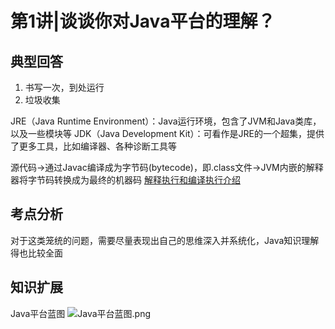 # 第1讲|谈谈你对Java平台的理解？
## 典型回答
1. 书写一次，到处运行
2. 垃圾收集

JRE（Java Runtime Environment）：Java运行环境，包含了JVM和Java类库，以及一些模块等
JDK（Java Development Kit）：可看作是JRE的一个超集，提供了更多工具，比如编译器、各种诊断工具等

源代码->通过Javac编译成为字节码(bytecode)，即.class文件->JVM内嵌的解释器将字节码转换成为最终的机器码
[解释执行和编译执行介绍](https://www.cnblogs.com/Downtime/p/7928579.html)

## 考点分析
对于这类笼统的问题，需要尽量表现出自己的思维深入并系统化，Java知识理解得也比较全面

## 知识扩展
Java平台蓝图
![Java平台蓝图.png](file:///Users/ly/Desktop/个人/Book-Notes/极客时间/Java核心技术36讲/Java平台蓝图.png)
